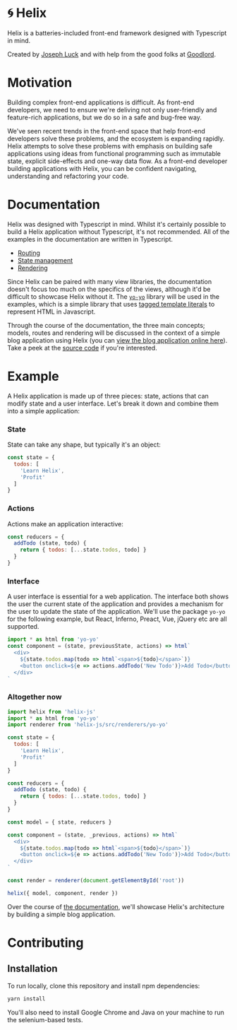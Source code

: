 # :cyclone: Helix

Helix is a batteries-included front-end framework designed with Typescript in mind.

Created by [Joseph Luck](http://www.josephluck.co.uk/) and with help from the good folks at [Goodlord](http://www.goodlord.co).

# Motivation

Building complex front-end applications is difficult. As front-end developers, we need to ensure we're deliving not only user-friendly and feature-rich applications, but we do so in a safe and bug-free way.

We've seen recent trends in the front-end space that help front-end developers solve these problems, and the ecosystem is expanding rapidly. Helix attempts to solve these problems with emphasis on building safe applications using ideas from functional programming such as immutable state, explicit side-effects and one-way data flow. As a front-end developer building applications with Helix, you can be confident navigating, understanding and refactoring your code.

# Documentation

Helix was designed with Typescript in mind. Whilst it's certainly possible to build a Helix application without Typescript, it's not recommended. All of the examples in the documentation are written in Typescript.

- [Routing](https://josephluck.gitbooks.io/helix/Views/)
- [State management](https://josephluck.gitbooks.io/helix/Models/)
- [Rendering](https://josephluck.gitbooks.io/helix/Rendering/Rendering.html)

Since Helix can be paired with many view libraries, the documentation doesn't focus too much on the specifics of the views, although it'd be difficult to showcase Helix without it. The [`yo-yo`](https://github.com/maxogden/yo-yo) library will be used in the examples, which is a simple library that uses [tagged template literals](https://developer.mozilla.org/en-US/docs/Web/javascript/Reference/Template_literals) to represent HTML in Javascript.

Through the course of the documentation, the three main concepts; models, routes and rendering will be discussed in the context of a simple blog application using Helix (you can [view the blog application online here](http://helix-blog.surge.sh)). Take a peek at the [source code](http://github.com/josephluck/helix/tree/master/examples/blog) if you're interested.

# Example

A Helix application is made up of three pieces: state, actions that can modify state and a user interface. Let's break it down and combine them into a simple application:

### State

State can take any shape, but typically it's an object:

```JavaScript
const state = {
  todos: [
    'Learn Helix',
    'Profit'
  ]
}
```

### Actions

Actions make an application interactive: 

```JavaScript
const reducers = {
  addTodo (state, todo) {
    return { todos: [...state.todos, todo] }
  }
}
```

### Interface

A user interface is essential for a web application. The interface both shows the user the current state of the application and provides a mechanism for the user to update the state of the application. We'll use the package `yo-yo` for the following example, but React, Inferno, Preact, Vue, jQuery etc are all supported.

```JavaScript
import * as html from 'yo-yo'
const component = (state, previousState, actions) => html`
  <div>
    ${state.todos.map(todo => html`<span>${todo}</span>`)}
    <button onclick=${e => actions.addTodo('New Todo')}>Add Todo</button>
  </div>
`
```

### Altogether now

```JavaScript
import helix from 'helix-js'
import * as html from 'yo-yo'
import renderer from 'helix-js/src/renderers/yo-yo'

const state = {
  todos: [
    'Learn Helix',
    'Profit'
  ]
}

const reducers = {
  addTodo (state, todo) {
    return { todos: [...state.todos, todo] }
  }
}

const model = { state, reducers }

const component = (state, _previous, actions) => html`
  <div>
    ${state.todos.map(todo => html`<span>${todo}</span>`)}
    <button onclick=${e => actions.addTodo('New Todo')}>Add Todo</button>
  </div>
`

const render = renderer(document.getElementById('root'))

helix({ model, component, render })
```

Over the course of [the documentation](https://josephluck.gitbooks.io/helix), we'll showcase Helix's architecture by building a simple blog application.

# Contributing

## Installation

To run locally, clone this repository and install npm dependencies:

```bash
yarn install
```

You'll also need to install Google Chrome and Java on your machine to run the selenium-based tests.
